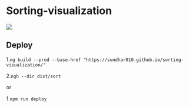 # Sorting-visualization

![](src/assets/captured.gif)

## Deploy
1.`ng build --prod --base-href "https://sundhar010.github.io/sorting-visualization/"`

2.`ngh --dir dist/sort`

or

1.`npm run deploy`
